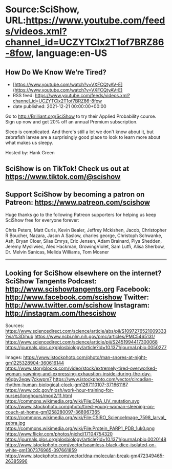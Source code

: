 # Source:SciShow, URL:https://www.youtube.com/feeds/videos.xml?channel_id=UCZYTClx2T1of7BRZ86-8fow, language:en-US

## How Do We Know We’re Tired?
 - [https://www.youtube.com/watch?v=VXFCQtyAV-E](https://www.youtube.com/watch?v=VXFCQtyAV-E)
 - RSS feed: https://www.youtube.com/feeds/videos.xml?channel_id=UCZYTClx2T1of7BRZ86-8fow
 - date published: 2021-12-21 00:00:00+00:00

Go to http://Brilliant.org/SciShow to try their Applied Probability course. Sign up now and get 20% off an annual Premium subscription.

Sleep is complicated. And there's still a lot we don't know about it, but zebrafish larvae are a surprisingly good place to look to learn more about what makes us sleepy.

Hosted by: Hank Green

SciShow is on TikTok!  Check us out at https://www.tiktok.com/@scishow 
----------
Support SciShow by becoming a patron on Patreon: https://www.patreon.com/scishow
----------
Huge thanks go to the following Patreon supporters for helping us keep SciShow free for everyone forever:

Chris Peters, Matt Curls, Kevin Bealer, Jeffrey Mckishen, Jacob, Christopher R Boucher, Nazara, Jason A Saslow, charles george, Christoph Schwanke, Ash, Bryan Cloer, Silas Emrys, Eric Jensen, Adam Brainard, Piya Shedden, Jeremy Mysliwiec, Alex Hackman, GrowingViolet, Sam Lutfi, Alisa Sherbow, Dr. Melvin Sanicas, Melida Williams, Tom Mosner

----------
Looking for SciShow elsewhere on the internet?
SciShow Tangents Podcast: http://www.scishowtangents.org
Facebook: http://www.facebook.com/scishow
Twitter: http://www.twitter.com/scishow
Instagram: http://instagram.com/thescishow
----------
Sources:
https://www.sciencedirect.com/science/article/abs/pii/S1097276521009333?via%3Dihub
https://www.ncbi.nlm.nih.gov/pmc/articles/PMC5465131/
https://www.sciencedirect.com/science/article/pii/S2451994417300068
https://journals.plos.org/plosbiology/article?id=10.1371/journal.pbio.0050277

Images:
https://www.istockphoto.com/photo/man-snores-at-night-gm1225328904-360616144
https://www.storyblocks.com/video/stock/extremely-tired-overworked-woman-yawning-and-expressing-exhaustion-inside-during-the-day-h6qbv2eqwj7ckwpm7
https://www.istockphoto.com/vector/circadian-rhythm-human-biological-clock-gm1267110107-371661187
https://www.cdc.gov/niosh/work-hour-training-for-nurses/longhours/mod2/11.html
https://commons.wikimedia.org/wiki/File:DNA_UV_mutation.svg
https://www.istockphoto.com/photo/tired-young-woman-sleeping-on-couch-at-home-gm1258280097-368967365
https://commons.wikimedia.org/wiki/File:CSIRO_ScienceImage_7598_larval_zebra.jpg
https://commons.wikimedia.org/wiki/File:Protein_PARP1_PDB_1uk0.png
https://www.flickr.com/photos/nichd/17104754320
https://journals.plos.org/plosbiology/article?id=10.1371/journal.pbio.0020148
https://www.istockphoto.com/vector/seamless-black-dice-isolated-on-white-gm1307376965-397661859
https://www.istockphoto.com/vector/dna-molecular-break-gm472349465-26385996

